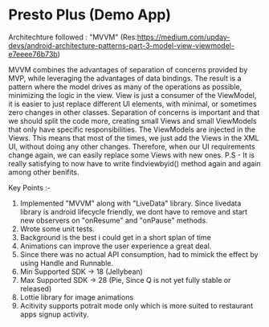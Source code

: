 # Presto Plus (Demo App)

Architechture followed : "MVVM" (Res:https://medium.com/upday-devs/android-architecture-patterns-part-3-model-view-viewmodel-e7eeee76b73b)

MVVM combines the advantages of separation of concerns provided by MVP, while leveraging the advantages of data bindings. The result is a pattern where the model drives as many of the operations as possible, minimizing the logic in the view.
View is just a consumer of the ViewModel, it is easier to just replace different UI elements, with minimal, or sometimes zero changes in other classes.
Separation of concerns is important and that we should split the code more, creating small Views and small ViewModels that only have specific responsibilities. The ViewModels are injected in the Views. This means that most of the times, we just add the Views in the XML UI, without doing any other changes. Therefore, when our UI requirements change again, we can easily replace some Views with new ones.
P.S - It is really satisfying to now have to write findviewbyid() method again and again among other benifits.

Key Points :-
1) Implemented "MVVM" along with "LiveData" library. Since livedata library is android lifecycle friendly, we dont have to remove and start new observers on "onResume" and "onPause" methods.
2) Wrote some unit tests.
3) Background is the best i could get in a short splan of time
4) Animations can improve the user experience a great deal.
5) Since there was no actual API consumption, had to mimick the effect by using Handle and Runnable.
6) Min Supported SDK -> 18 (Jellybean)
7) Max Supported SDK -> 28 (Pie, Since Q is not yet fully stable or released)
8) Lottie library for image animations
9) Acitivity supports potrait mode only which is more suited to restaurant apps signup activity.
